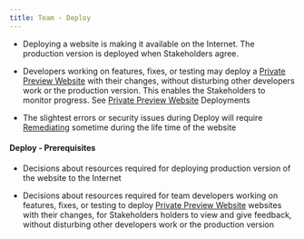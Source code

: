 ```yaml
---
title: Team - Deploy
---
```


- Deploying a website is making it available on the Internet. The production version is deployed when Stakeholders agree.

- Developers working on features, fixes, or testing may deploy a [Private Preview Website](preview.md) with their changes, without disturbing other developers work or the production version. This enables the Stakeholders to monitor progress. See [Private Preview Website](preview.md) Deployments

- The slightest errors or security issues during Deploy will require [Remediating](defect_remediation_cost.md) sometime during the life time of the website

#### Deploy - Prerequisites

- Decisions about resources required for deploying production version of the website to the Internet

- Decisions about resources required for team developers working on features, fixes, or testing to deploy [Private Preview Website](preview.md) websites with their changes, for Stakeholders holders to view and give feedback, without disturbing other developers work or the production version

